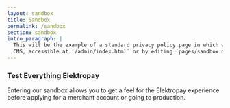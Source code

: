 ```yaml
---
layout: sandbox
title: Sandbox
permalink: /sandbox
section: sandbox
intro_paragraph: |
  This will be the example of a standard privacy policy page in which we go from -> https://www.iubenda.com/privacy-policy/7804678/legal . You can edit it with Netlify
  CMS, accessible at `/admin/index.html` or by editing `pages/sandbox.md` in a text editor.
---
```


### Test Everything Elektropay

Entering our sandbox allows you to get a feel for the Elektropay experience before applying for a merchant account or going to production. 
